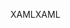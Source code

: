<span data-ttu-id="01b9c-101">XAML</span><span class="sxs-lookup"><span data-stu-id="01b9c-101">XAML</span></span>